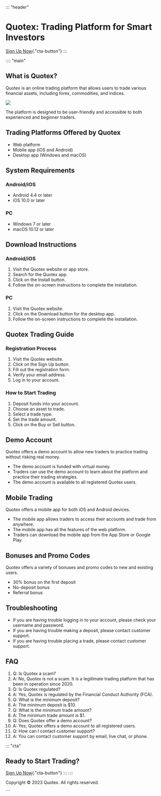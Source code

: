 ::: \"header\"
# Quotex: Trading Platform for Smart Investors

[Sign Up
Now](\%22https://traff.sbs/brokerqxsignup\%22){."cta-button"}
:::

:::: \"main\"
## What is Quotex?

Quotex is an online trading platform that allows users to trade various
financial assets, including forex, commodities, and indices.

[![](https://static.quotex.io/files/3_en/300_250.jpg)](https://traff.sbs/brokerqxlid)

The platform is designed to be user-friendly and accessible to both
experienced and beginner traders.

## Trading Platforms Offered by Quotex

-   Web platform
-   Mobile app (iOS and Android)
-   Desktop app (Windows and macOS)

## System Requirements

### Android/iOS

-   Android 4.4 or later
-   iOS 10.0 or later

### PC

-   Windows 7 or later
-   macOS 10.12 or later

## Download Instructions

### Android/iOS

1.  Visit the Quotex website or app store.
2.  Search for the Quotex app.
3.  Click on the Install button.
4.  Follow the on-screen instructions to complete the installation.

### PC

1.  Visit the Quotex website.
2.  Click on the Download button for the desktop app.
3.  Follow the on-screen instructions to complete the installation.

## Quotex Trading Guide

### Registration Process

1.  Visit the Quotex website.
2.  Click on the Sign Up button.
3.  Fill out the registration form.
4.  Verify your email address.
5.  Log in to your account.

### How to Start Trading

1.  Deposit funds into your account.
2.  Choose an asset to trade.
3.  Select a trade type.
4.  Set the trade amount.
5.  Click on the Buy or Sell button.

## Demo Account

Quotex offers a demo account to allow new traders to practice trading
without risking real money.

-   The demo account is funded with virtual money.
-   Traders can use the demo account to learn about the platform and
    practice their trading strategies.
-   The demo account is available to all registered Quotex users.

## Mobile Trading

Quotex offers a mobile app for both iOS and Android devices.

-   The mobile app allows traders to access their accounts and trade
    from anywhere.
-   The mobile app has all the features of the web platform.
-   Traders can download the mobile app from the App Store or Google
    Play.

## Bonuses and Promo Codes

Quotex offers a variety of bonuses and promo codes to new and existing
users.

-   30% bonus on the first deposit
-   No-deposit bonus
-   Referral bonus

## Troubleshooting

-   If you are having trouble logging in to your account, please check
    your username and password.
-   If you are having trouble making a deposit, please contact customer
    support.
-   If you are having trouble placing a trade, please contact customer
    support.

## FAQ

1.  Q: Is Quotex a scam?
2.  A: No, Quotex is not a scam. It is a legitimate trading platform
    that has been in operation since 2020.
3.  Q: Is Quotex regulated?
4.  A: Yes, Quotex is regulated by the Financial Conduct Authority
    (FCA).
5.  Q: What is the minimum deposit?
6.  A: The minimum deposit is \$10.
7.  Q: What is the minimum trade amount?
8.  A: The minimum trade amount is \$1.
9.  Q: Does Quotex offer a demo account?
10. A: Yes, Quotex offers a demo account to all registered users.
11. Q: How can I contact customer support?
12. A: You can contact customer support by email, live chat, or phone.

::: \"cta\"
## Ready to Start Trading?

[Sign Up
Now](\%22https://traff.sbs/brokerqxsignup\%22){."cta-button"}
:::
::::

Copyright © 2023 Quotex. All rights reserved.

\`\`\`

